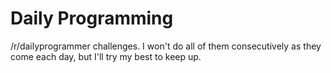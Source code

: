 # Daily Programming
/r/dailyprogrammer challenges. I won't do all of them consecutively as they come each day, but I'll try my best to keep up.
